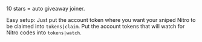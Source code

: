 10 stars = auto giveaway joiner.

Easy setup: Just put the account token where you want your sniped Nitro to be claimed into `tokens|claim`. Put the account tokens that will watch for Nitro codes into `tokens|watch`.
